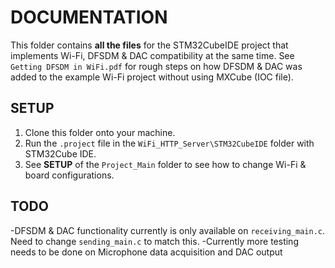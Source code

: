 # DOCUMENTATION

This folder contains **all the files** for the STM32CubeIDE project that implements Wi-Fi, DFSDM & DAC compatibility at the same time. 
See `Getting DFSDM in WiFi.pdf` for rough steps on how DFSDM & DAC was added to the example Wi-Fi project without using MXCube (IOC file).


## SETUP

1. Clone this folder onto your machine.
2. Run the `.project` file in the `WiFi_HTTP_Server\STM32CubeIDE` folder with STM32Cube IDE.
3. See **SETUP** of the `Project_Main` folder to see how to change Wi-Fi & board configurations.

## TODO
-DFSDM & DAC functionality currently is only available on `receiving_main.c`. Need to change  `sending_main.c` to match this.
-Currently more testing needs to be done on Microphone data acquisition and DAC output
